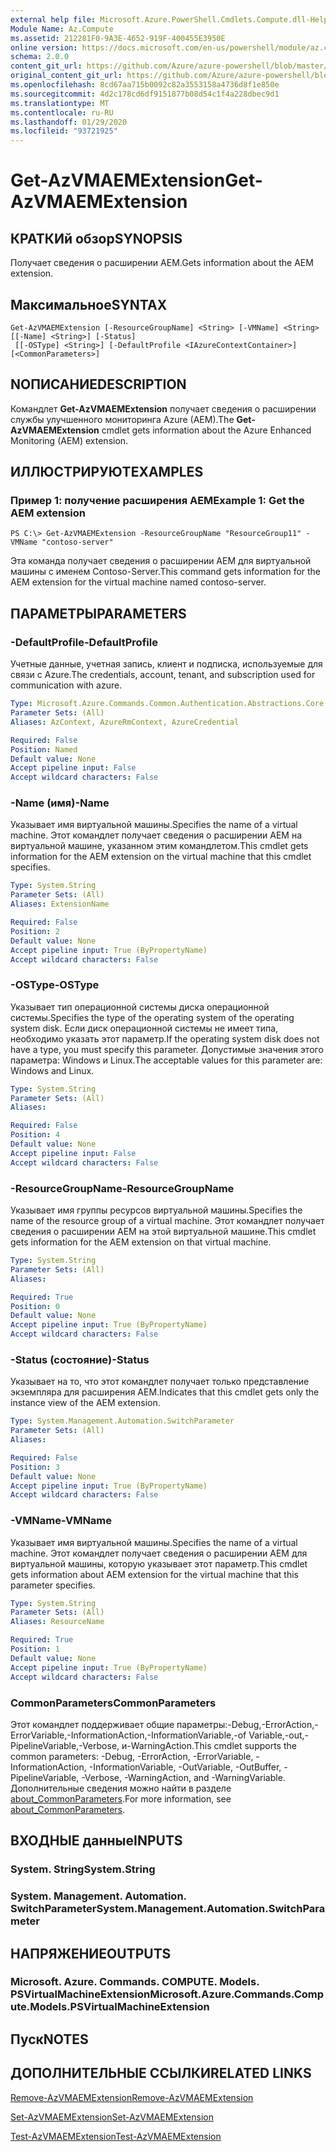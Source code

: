 ```yaml
---
external help file: Microsoft.Azure.PowerShell.Cmdlets.Compute.dll-Help.xml
Module Name: Az.Compute
ms.assetid: 212281F0-9A3E-4652-919F-400455E3950E
online version: https://docs.microsoft.com/en-us/powershell/module/az.compute/get-azvmaemextension
schema: 2.0.0
content_git_url: https://github.com/Azure/azure-powershell/blob/master/src/Compute/Compute/help/Get-AzVMAEMExtension.md
original_content_git_url: https://github.com/Azure/azure-powershell/blob/master/src/Compute/Compute/help/Get-AzVMAEMExtension.md
ms.openlocfilehash: 8cd67aa715b0092c82a3553158a4736d8f1e850e
ms.sourcegitcommit: 4d2c178cd6df9151877b08d54c1f4a228dbec9d1
ms.translationtype: MT
ms.contentlocale: ru-RU
ms.lasthandoff: 01/29/2020
ms.locfileid: "93721925"
---
```

# <span data-ttu-id="2f1fb-101">Get-AzVMAEMExtension</span><span class="sxs-lookup"><span data-stu-id="2f1fb-101">Get-AzVMAEMExtension</span></span>

## <span data-ttu-id="2f1fb-102">КРАТКИй обзор</span><span class="sxs-lookup"><span data-stu-id="2f1fb-102">SYNOPSIS</span></span>
<span data-ttu-id="2f1fb-103">Получает сведения о расширении AEM.</span><span class="sxs-lookup"><span data-stu-id="2f1fb-103">Gets information about the AEM extension.</span></span>

## <span data-ttu-id="2f1fb-104">Максимальное</span><span class="sxs-lookup"><span data-stu-id="2f1fb-104">SYNTAX</span></span>

```
Get-AzVMAEMExtension [-ResourceGroupName] <String> [-VMName] <String> [[-Name] <String>] [-Status]
 [[-OSType] <String>] [-DefaultProfile <IAzureContextContainer>] [<CommonParameters>]
```

## <span data-ttu-id="2f1fb-105">NОПИСАНИЕ</span><span class="sxs-lookup"><span data-stu-id="2f1fb-105">DESCRIPTION</span></span>
<span data-ttu-id="2f1fb-106">Командлет **Get-AzVMAEMExtension** получает сведения о расширении службы улучшенного мониторинга Azure (AEM).</span><span class="sxs-lookup"><span data-stu-id="2f1fb-106">The **Get-AzVMAEMExtension** cmdlet gets information about the Azure Enhanced Monitoring (AEM) extension.</span></span>

## <span data-ttu-id="2f1fb-107">ИЛЛЮСТРИРУЮТ</span><span class="sxs-lookup"><span data-stu-id="2f1fb-107">EXAMPLES</span></span>

### <span data-ttu-id="2f1fb-108">Пример 1: получение расширения AEM</span><span class="sxs-lookup"><span data-stu-id="2f1fb-108">Example 1: Get the AEM extension</span></span>
```
PS C:\> Get-AzVMAEMExtension -ResourceGroupName "ResourceGroup11" -VMName "contoso-server"
```

<span data-ttu-id="2f1fb-109">Эта команда получает сведения о расширении AEM для виртуальной машины с именем Contoso-Server.</span><span class="sxs-lookup"><span data-stu-id="2f1fb-109">This command gets information for the AEM extension for the virtual machine named contoso-server.</span></span>

## <span data-ttu-id="2f1fb-110">ПАРАМЕТРЫ</span><span class="sxs-lookup"><span data-stu-id="2f1fb-110">PARAMETERS</span></span>

### <span data-ttu-id="2f1fb-111">-DefaultProfile</span><span class="sxs-lookup"><span data-stu-id="2f1fb-111">-DefaultProfile</span></span>
<span data-ttu-id="2f1fb-112">Учетные данные, учетная запись, клиент и подписка, используемые для связи с Azure.</span><span class="sxs-lookup"><span data-stu-id="2f1fb-112">The credentials, account, tenant, and subscription used for communication with azure.</span></span>

```yaml
Type: Microsoft.Azure.Commands.Common.Authentication.Abstractions.Core.IAzureContextContainer
Parameter Sets: (All)
Aliases: AzContext, AzureRmContext, AzureCredential

Required: False
Position: Named
Default value: None
Accept pipeline input: False
Accept wildcard characters: False
```

### <span data-ttu-id="2f1fb-113">-Name (имя)</span><span class="sxs-lookup"><span data-stu-id="2f1fb-113">-Name</span></span>
<span data-ttu-id="2f1fb-114">Указывает имя виртуальной машины.</span><span class="sxs-lookup"><span data-stu-id="2f1fb-114">Specifies the name of a virtual machine.</span></span>
<span data-ttu-id="2f1fb-115">Этот командлет получает сведения о расширении AEM на виртуальной машине, указанном этим командлетом.</span><span class="sxs-lookup"><span data-stu-id="2f1fb-115">This cmdlet gets information for the AEM extension on the virtual machine that this cmdlet specifies.</span></span>

```yaml
Type: System.String
Parameter Sets: (All)
Aliases: ExtensionName

Required: False
Position: 2
Default value: None
Accept pipeline input: True (ByPropertyName)
Accept wildcard characters: False
```

### <span data-ttu-id="2f1fb-116">-OSType</span><span class="sxs-lookup"><span data-stu-id="2f1fb-116">-OSType</span></span>
<span data-ttu-id="2f1fb-117">Указывает тип операционной системы диска операционной системы.</span><span class="sxs-lookup"><span data-stu-id="2f1fb-117">Specifies the type of the operating system of the operating system disk.</span></span>
<span data-ttu-id="2f1fb-118">Если диск операционной системы не имеет типа, необходимо указать этот параметр.</span><span class="sxs-lookup"><span data-stu-id="2f1fb-118">If the operating system disk does not have a type, you must specify this parameter.</span></span>
<span data-ttu-id="2f1fb-119">Допустимые значения этого параметра: Windows и Linux.</span><span class="sxs-lookup"><span data-stu-id="2f1fb-119">The acceptable values for this parameter are: Windows and Linux.</span></span>

```yaml
Type: System.String
Parameter Sets: (All)
Aliases:

Required: False
Position: 4
Default value: None
Accept pipeline input: False
Accept wildcard characters: False
```

### <span data-ttu-id="2f1fb-120">-ResourceGroupName</span><span class="sxs-lookup"><span data-stu-id="2f1fb-120">-ResourceGroupName</span></span>
<span data-ttu-id="2f1fb-121">Указывает имя группы ресурсов виртуальной машины.</span><span class="sxs-lookup"><span data-stu-id="2f1fb-121">Specifies the name of the resource group of a virtual machine.</span></span>
<span data-ttu-id="2f1fb-122">Этот командлет получает сведения о расширении AEM на этой виртуальной машине.</span><span class="sxs-lookup"><span data-stu-id="2f1fb-122">This cmdlet gets information for the AEM extension on that virtual machine.</span></span>

```yaml
Type: System.String
Parameter Sets: (All)
Aliases:

Required: True
Position: 0
Default value: None
Accept pipeline input: True (ByPropertyName)
Accept wildcard characters: False
```

### <span data-ttu-id="2f1fb-123">-Status (состояние)</span><span class="sxs-lookup"><span data-stu-id="2f1fb-123">-Status</span></span>
<span data-ttu-id="2f1fb-124">Указывает на то, что этот командлет получает только представление экземпляра для расширения AEM.</span><span class="sxs-lookup"><span data-stu-id="2f1fb-124">Indicates that this cmdlet gets only the instance view of the AEM extension.</span></span>

```yaml
Type: System.Management.Automation.SwitchParameter
Parameter Sets: (All)
Aliases:

Required: False
Position: 3
Default value: None
Accept pipeline input: True (ByPropertyName)
Accept wildcard characters: False
```

### <span data-ttu-id="2f1fb-125">-VMName</span><span class="sxs-lookup"><span data-stu-id="2f1fb-125">-VMName</span></span>
<span data-ttu-id="2f1fb-126">Указывает имя виртуальной машины.</span><span class="sxs-lookup"><span data-stu-id="2f1fb-126">Specifies the name of a virtual machine.</span></span>
<span data-ttu-id="2f1fb-127">Этот командлет получает сведения о расширении AEM для виртуальной машины, которую указывает этот параметр.</span><span class="sxs-lookup"><span data-stu-id="2f1fb-127">This cmdlet gets information about AEM extension for the virtual machine that this parameter specifies.</span></span>

```yaml
Type: System.String
Parameter Sets: (All)
Aliases: ResourceName

Required: True
Position: 1
Default value: None
Accept pipeline input: True (ByPropertyName)
Accept wildcard characters: False
```

### <span data-ttu-id="2f1fb-128">CommonParameters</span><span class="sxs-lookup"><span data-stu-id="2f1fb-128">CommonParameters</span></span>
<span data-ttu-id="2f1fb-129">Этот командлет поддерживает общие параметры:-Debug,-ErrorAction,-ErrorVariable,-InformationAction,-InformationVariable,-of Variable,-out,-PipelineVariable,-Verbose, и-WarningAction.</span><span class="sxs-lookup"><span data-stu-id="2f1fb-129">This cmdlet supports the common parameters: -Debug, -ErrorAction, -ErrorVariable, -InformationAction, -InformationVariable, -OutVariable, -OutBuffer, -PipelineVariable, -Verbose, -WarningAction, and -WarningVariable.</span></span> <span data-ttu-id="2f1fb-130">Дополнительные сведения можно найти в разделе [about_CommonParameters](https://go.microsoft.com/fwlink/?LinkID=113216).</span><span class="sxs-lookup"><span data-stu-id="2f1fb-130">For more information, see [about_CommonParameters](https://go.microsoft.com/fwlink/?LinkID=113216).</span></span>

## <span data-ttu-id="2f1fb-131">ВХОДНЫЕ данные</span><span class="sxs-lookup"><span data-stu-id="2f1fb-131">INPUTS</span></span>

### <span data-ttu-id="2f1fb-132">System. String</span><span class="sxs-lookup"><span data-stu-id="2f1fb-132">System.String</span></span>

### <span data-ttu-id="2f1fb-133">System. Management. Automation. SwitchParameter</span><span class="sxs-lookup"><span data-stu-id="2f1fb-133">System.Management.Automation.SwitchParameter</span></span>

## <span data-ttu-id="2f1fb-134">НАПРЯЖЕНИЕ</span><span class="sxs-lookup"><span data-stu-id="2f1fb-134">OUTPUTS</span></span>

### <span data-ttu-id="2f1fb-135">Microsoft. Azure. Commands. COMPUTE. Models. PSVirtualMachineExtension</span><span class="sxs-lookup"><span data-stu-id="2f1fb-135">Microsoft.Azure.Commands.Compute.Models.PSVirtualMachineExtension</span></span>

## <span data-ttu-id="2f1fb-136">Пуск</span><span class="sxs-lookup"><span data-stu-id="2f1fb-136">NOTES</span></span>

## <span data-ttu-id="2f1fb-137">ДОПОЛНИТЕЛЬНЫЕ ССЫЛКИ</span><span class="sxs-lookup"><span data-stu-id="2f1fb-137">RELATED LINKS</span></span>

[<span data-ttu-id="2f1fb-138">Remove-AzVMAEMExtension</span><span class="sxs-lookup"><span data-stu-id="2f1fb-138">Remove-AzVMAEMExtension</span></span>](./Remove-AzVMAEMExtension.md)

[<span data-ttu-id="2f1fb-139">Set-AzVMAEMExtension</span><span class="sxs-lookup"><span data-stu-id="2f1fb-139">Set-AzVMAEMExtension</span></span>](./Set-AzVMAEMExtension.md)

[<span data-ttu-id="2f1fb-140">Test-AzVMAEMExtension</span><span class="sxs-lookup"><span data-stu-id="2f1fb-140">Test-AzVMAEMExtension</span></span>](./Test-AzVMAEMExtension.md)


